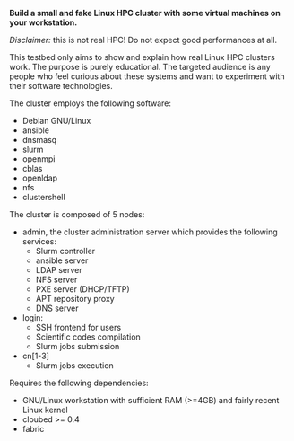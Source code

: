 **Build a small and fake Linux HPC cluster with some virtual machines on your
workstation.**

*Disclaimer:* this is not real HPC! Do not expect good performances at all.

This testbed only aims to show and explain how real Linux HPC clusters work.
The purpose is purely educational. The targeted audience is any people who feel
curious about these systems and want to experiment with their software
technologies.

The cluster employs the following software:

- Debian GNU/Linux
- ansible
- dnsmasq
- slurm
- openmpi
- cblas
- openldap
- nfs
- clustershell

The cluster is composed of 5 nodes:

- admin, the cluster administration server which provides the following
  services:
  - Slurm controller
  - ansible server
  - LDAP server
  - NFS server
  - PXE server (DHCP/TFTP)
  - APT repository proxy
  - DNS server
- login:
  - SSH frontend for users
  - Scientific codes compilation
  - Slurm jobs submission
- cn[1-3]
  - Slurm jobs execution

Requires the following dependencies:

- GNU/Linux workstation with sufficient RAM (>=4GB) and fairly recent Linux
  kernel
- cloubed >= 0.4
- fabric

